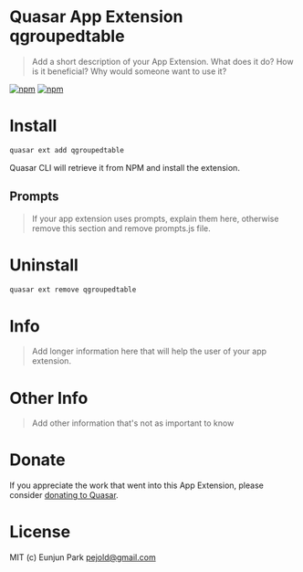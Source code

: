 # Quasar App Extension qgroupedtable

> Add a short description of your App Extension. What does it do? How is it beneficial? Why would someone want to use it?

[![npm](https://img.shields.io/npm/v/@ejlab/quasar-app-extension-qgroupedtable.svg?label=quasar-app-extension-qgroupedtable)](https://www.npmjs.com/package/@ejlab/quasar-app-extension-qgroupedtable)
[![npm](https://img.shields.io/npm/dt/@ejlab/quasar-app-extension-qgroupedtable.svg)](https://www.npmjs.com/package/@ejlab/quasar-app-extension-qgroupedtable)

# Install

```bash
quasar ext add qgroupedtable
```

Quasar CLI will retrieve it from NPM and install the extension.

## Prompts

> If your app extension uses prompts, explain them here, otherwise remove this section and remove prompts.js file.

# Uninstall

```bash
quasar ext remove qgroupedtable
```

# Info

> Add longer information here that will help the user of your app extension.

# Other Info

> Add other information that's not as important to know

# Donate

If you appreciate the work that went into this App Extension, please consider [donating to Quasar](https://donate.quasar.dev).

# License

MIT (c) Eunjun Park <pejold@gmail.com>
